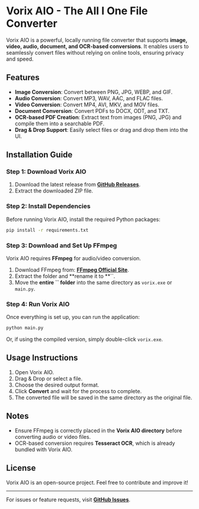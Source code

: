 # Vorix AIO - The All I One File Converter

Vorix AIO is a powerful, locally running file converter that supports **image, video, audio, document, and OCR-based conversions**. It enables users to seamlessly convert files without relying on online tools, ensuring privacy and speed.

## Features

- **Image Conversion**: Convert between PNG, JPG, WEBP, and GIF.
- **Audio Conversion**: Convert MP3, WAV, AAC, and FLAC files.
- **Video Conversion**: Convert MP4, AVI, MKV, and MOV files.
- **Document Conversion**: Convert PDFs to DOCX, ODT, and TXT.
- **OCR-based PDF Creation**: Extract text from images (PNG, JPG) and compile them into a searchable PDF.
- **Drag & Drop Support**: Easily select files or drag and drop them into the UI.

## Installation Guide

### Step 1: Download Vorix AIO

1. Download the latest release from **[GitHub Releases](https://github.com/spydude2w1/Vorix/releases/tag/Vorix)**.
2. Extract the downloaded ZIP file.

### Step 2: Install Dependencies

Before running Vorix AIO, install the required Python packages:

```sh
pip install -r requirements.txt
```

### Step 3: Download and Set Up FFmpeg

Vorix AIO requires **FFmpeg** for audio/video conversion.

1. Download FFmpeg from: **[FFmpeg Official Site](https://ffmpeg.org/download.html)**.
2. Extract the folder and \*\*rename it to \*\*\`\`.
3. Move the **entire **********\`\`********** folder** into the same directory as `vorix.exe` or `main.py`.

### Step 4: Run Vorix AIO

Once everything is set up, you can run the application:

```sh
python main.py
```

Or, if using the compiled version, simply double-click `vorix.exe`.

## Usage Instructions

1. Open Vorix AIO.
2. Drag & Drop or select a file.
3. Choose the desired output format.
4. Click **Convert** and wait for the process to complete.
5. The converted file will be saved in the same directory as the original file.

## Notes

- Ensure FFmpeg is correctly placed in the **Vorix AIO directory** before converting audio or video files.
- OCR-based conversion requires **Tesseract OCR**, which is already bundled with Vorix AIO.

## License

Vorix AIO is an open-source project. Feel free to contribute and improve it!

---

For issues or feature requests, visit **[GitHub Issues](https://github.com/spydude2w1/Vorix/releases/tag/Vorix)**.

